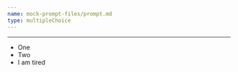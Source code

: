 ```yaml
---
name: mock-prompt-files/prompt.md
type: multipleChoice
---
```


---
- One
- Two
- I am tired
